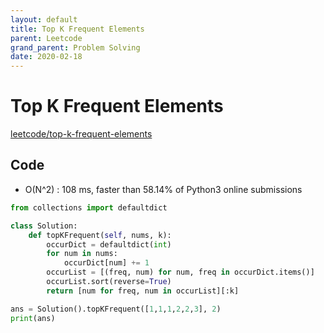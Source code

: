 ```yaml
---
layout: default
title: Top K Frequent Elements
parent: Leetcode
grand_parent: Problem Solving
date: 2020-02-18
---
```


# Top K Frequent Elements

[leetcode/top-k-frequent-elements](https://www.leetcode.com/problems/top-k-frequent-elements/)

## Code

- O(N^2) : 108 ms, faster than 58.14% of Python3 online submissions

```python
from collections import defaultdict

class Solution:
    def topKFrequent(self, nums, k):
        occurDict = defaultdict(int)
        for num in nums:
            occurDict[num] += 1
        occurList = [(freq, num) for num, freq in occurDict.items()]
        occurList.sort(reverse=True)
        return [num for freq, num in occurList][:k]

ans = Solution().topKFrequent([1,1,1,2,2,3], 2)
print(ans)
```